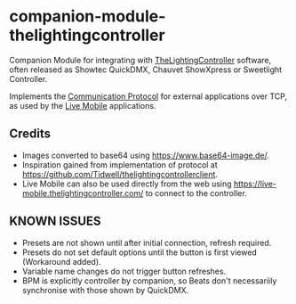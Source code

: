 # companion-module-thelightingcontroller
Companion Module for integrating with [TheLightingController](http://thelightingcontroller.com) software, often released as Showtec QuickDMX, Chauvet ShowXpress or Sweetlight Controller.

Implements the [Communication Protocol](http://download.thelightingcontroller.com/software/External_Application/Protocol.pdf) for external applications over TCP, as used by the [Live Mobile](https://thelightingcontroller.com/viewtopic.php?f=85&t=4552) applications.

## Credits
- Images converted to base64 using https://www.base64-image.de/.
- Inspiration gained from implementation of protocol at https://github.com/Tidwell/thelightingcontrollerclient.
- Live Mobile can also be used directly from the web using https://live-mobile.thelightingcontroller.com/ to connect to the controller.

## KNOWN ISSUES
- Presets are not shown until after initial connection, refresh required.
- Presets do not set default options until the button is first viewed (Workaround added).
- Variable name changes do not trigger button refreshes.
- BPM is explicitly controller by companion, so Beats don't necessariily synchronise with those shown by QuickDMX.